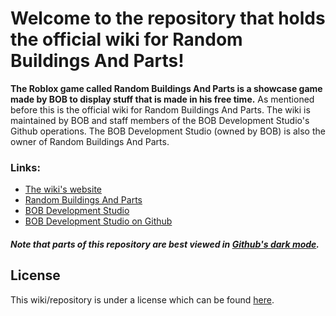 # Welcome to the repository that holds the official wiki for Random Buildings And Parts!

**The Roblox game called Random Buildings And Parts is a showcase game made by BOB to display stuff that is made in his free time.** As mentioned before this is the official wiki for Random Buildings And Parts. The wiki is maintained by BOB and staff members of the BOB Development Studio's Github operations. The BOB Development Studio (owned by BOB) is also the owner of Random Buildings And Parts.

### Links:

* [The wiki's website](https://bobdevstudio.github.io/RBAP/)
* [Random Buildings And Parts](https://www.roblox.com/games/6033036061/)
* [BOB Development Studio](https://www.roblox.com/groups/8499452/)
* [BOB Development Studio on Github](https://github.com/BOBDevStudio)

##### Note that parts of this repository are best viewed in [Github's dark mode](https://github.com/settings/appearance).

## **License**

This wiki/repository is under a license which can be found [here](https://github.com/BOBDevStudio/RBAP-Wiki/blob/Wiki/License).